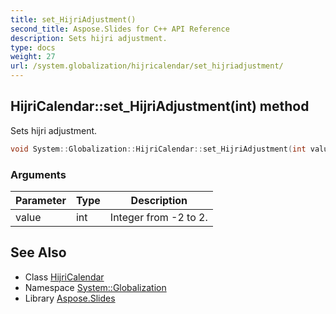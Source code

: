 ```yaml
---
title: set_HijriAdjustment()
second_title: Aspose.Slides for C++ API Reference
description: Sets hijri adjustment.
type: docs
weight: 27
url: /system.globalization/hijricalendar/set_hijriadjustment/
---
```

## HijriCalendar::set_HijriAdjustment(int) method


Sets hijri adjustment.

```cpp
void System::Globalization::HijriCalendar::set_HijriAdjustment(int value)
```


### Arguments

| Parameter | Type | Description |
| --- | --- | --- |
| value | int | Integer from -2 to 2. |

## See Also

* Class [HijriCalendar](../)
* Namespace [System::Globalization](../../)
* Library [Aspose.Slides](../../../)